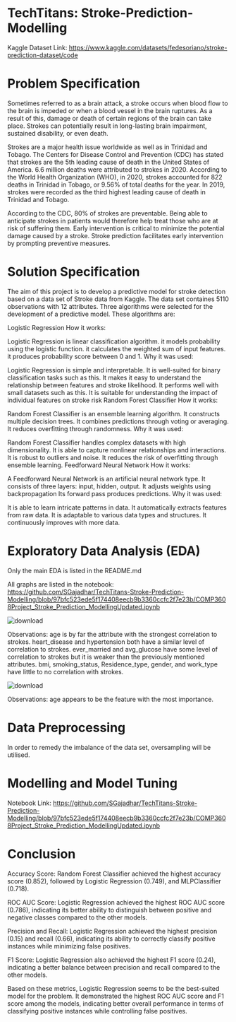 # TechTitans: Stroke-Prediction-Modelling

Kaggle Dataset Link: https://www.kaggle.com/datasets/fedesoriano/stroke-prediction-dataset/code 

# Problem Specification
Sometimes referred to as a brain attack, a stroke occurs when blood flow to the brain is impeded or when a blood vessel in the brain ruptures. As a result of this, damage or death of certain regions of the brain can take place. Strokes can potentially result in long-lasting brain impairment, sustained disability, or even death.

Strokes are a major health issue worldwide as well as in Trinidad and Tobago. The Centers for Disease Control and Prevention (CDC) has stated that strokes are the 5th leading cause of death in the United States of America. 6.6 million deaths were attributed to strokes in 2020. According to the World Health Organization (WHO), in 2020, strokes accounted for 822 deaths in Trinidad in Tobago, or 9.56% of total deaths for the year. In 2019, strokes were recorded as the third highest leading cause of death in Trinidad and Tobago.

According to the CDC, 80% of strokes are preventable. Being able to anticipate strokes in patients would therefore help treat those who are at risk of suffering them. Early intervention is critical to minimize the potential damage caused by a stroke. Stroke prediction facilitates early intervention by prompting preventive measures.

# Solution Specification
The aim of this project is to develop a predictive model for stroke detection based on a data set of Stroke data from Kaggle. The data set containes 5110 observations with 12 attributes. Three algorithms were selected for the development of a predictive model. These algorithms are:

Logistic Regression
How it works:

Logistic Regression is linear classification algorithm.
it models probability using the logistic function.
it calculates the weighted sum of input features.
it produces probability score between 0 and 1.
Why it was used:

Logistic Regression is simple and interpretable.
It is well-suited for binary classification tasks such as this.
It makes it easy to understand the relationship between features and stroke likelihood.
It performs well with small datasets such as this.
It is suitable for understanding the impact of individual features on stroke risk
Random Forest Classifier
How it works:

Random Forest Classifier is an ensemble learning algorithm.
It constructs multiple decision trees.
It combines predictions through voting or averaging.
It reduces overfitting through randomness.
Why it was used:

Random Forest Classifier handles complex datasets with high dimensionality.
It is able to capture nonlinear relationships and interactions.
It is robust to outliers and noise.
It reduces the risk of overfitting through ensemble learning.
Feedforward Neural Network
How it works:

A Feedforward Neural Network is an artificial neural network type.
It consists of three layers: input, hidden, output.
It adjusts weights using backpropagation
Its forward pass produces predictions.
Why it was used:

It is able to learn intricate patterns in data.
It automatically extracts features from raw data.
It is adaptable to various data types and structures.
It continuously improves with more data.

# Exploratory Data Analysis (EDA)

Only the main EDA is listed in the README.md

All graphs are listed in the notebook: https://github.com/SGajadhar/TechTitans-Stroke-Prediction-Modelling/blob/97bfc523ede5f174408eecb9b3360ccfc2f7e23b/COMP3608Project_Stroke_Prediction_ModellingUpdated.ipynb 

![download](https://github.com/SGajadhar/TechTitans-Stroke-Prediction-Modelling/assets/97929776/d4e6a752-a124-42bd-9d9d-d15f6f33061c)

Observations:
age is by far the attribute with the strongest correlation to strokes.
heart_disease and hypertension both have a similar level of correlation to strokes.
ever_married and avg_glucose have some level of correlation to strokes but it is weaker than the previously mentioned attributes.
bmi, smoking_status, Residence_type, gender, and work_type have little to no correlation with strokes.

![download](https://github.com/SGajadhar/TechTitans-Stroke-Prediction-Modelling/assets/97929776/d29f4113-ece0-4baa-ab4b-410676a1f426)

Observations:
age appears to be the feature with the most importance.

# Data Preprocessing 
In order to remedy the imbalance of the data set, oversampling will be utilised.

# Modelling and Model Tuning 

Notebook Link: https://github.com/SGajadhar/TechTitans-Stroke-Prediction-Modelling/blob/97bfc523ede5f174408eecb9b3360ccfc2f7e23b/COMP3608Project_Stroke_Prediction_ModellingUpdated.ipynb 

# Conclusion 

Accuracy Score: Random Forest Classifier achieved the highest accuracy score (0.852), followed by Logistic Regression (0.749), and MLPClassifier (0.718).

ROC AUC Score: Logistic Regression achieved the highest ROC AUC score (0.786), indicating its better ability to distinguish between positive and negative classes compared to the other models.

Precision and Recall: Logistic Regression achieved the highest precision (0.15) and recall (0.66), indicating its ability to correctly classify positive instances while minimizing false positives.

F1 Score: Logistic Regression also achieved the highest F1 score (0.24), indicating a better balance between precision and recall compared to the other models.

Based on these metrics, Logistic Regression seems to be the best-suited model for the problem. It demonstrated the highest ROC AUC score and F1 score among the models, indicating better overall performance in terms of classifying positive instances while controlling false positives.


